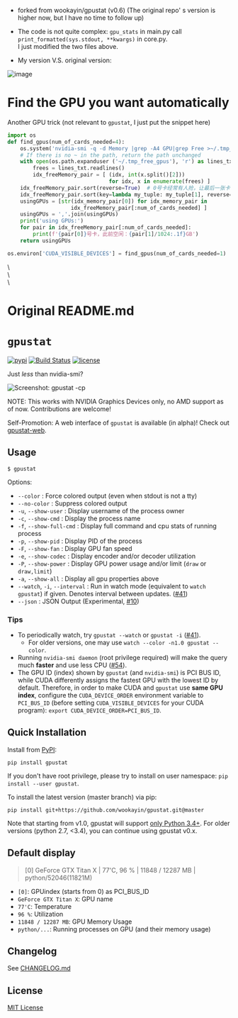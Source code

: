 * forked from   wookayin/gpustat  (v0.6)  (The original repo' s version is higher now, but I have no time to follow up)  

* The code is not quite complex: `gpu_stats` in main.py  call `print_formatted(sys.stdout, **kwargs)` in core.py.  
I just modified the two files above.

* My version V.S. original version:

![image](https://user-images.githubusercontent.com/53520949/139263436-26469817-24dd-40b5-8e3f-ba41cdfc80be.png)

# Find the GPU you want automatically
Another GPU trick  (not relevant to `gpustat`, I just put the snippet here)
```python
import os
def find_gpus(num_of_cards_needed=4):
    os.system('nvidia-smi -q -d Memory |grep -A4 GPU|grep Free >~/.tmp_free_gpus')
    # If there is no ~ in the path, return the path unchanged
    with open(os.path.expanduser ('~/.tmp_free_gpus'), 'r') as lines_txt:
        frees = lines_txt.readlines()
        idx_freeMemory_pair = [ (idx, int(x.split()[2]))
                                for idx, x in enumerate(frees) ]
    idx_freeMemory_pair.sort(reverse=True)  # 0号卡经常有人抢，让最后一张卡在下面的sort中优先
    idx_freeMemory_pair.sort(key=lambda my_tuple: my_tuple[1], reverse=True)
    usingGPUs = [str(idx_memory_pair[0]) for idx_memory_pair in
                    idx_freeMemory_pair[:num_of_cards_needed] ]
    usingGPUs = ','.join(usingGPUs)
    print('using GPUs:')
    for pair in idx_freeMemory_pair[:num_of_cards_needed]:
        print(f'{pair[0]}号卡，此前空闲：{pair[1]/1024:.1f}GB')
    return usingGPUs

os.environ['CUDA_VISIBLE_DEVICES'] = find_gpus(num_of_cards_needed=1)  # must before `import torch`         
```
   
      
         



\  
\  
\   


# Original README.md  


`gpustat`
=========

[![pypi](https://img.shields.io/pypi/v/gpustat.svg?maxAge=86400)][pypi_gpustat]
[![Build Status](https://travis-ci.org/wookayin/gpustat.svg?branch=master)](https://travis-ci.org/wookayin/gpustat)
[![license](https://img.shields.io/github/license/wookayin/gpustat.svg?maxAge=86400)](LICENSE)



Just *less* than nvidia-smi?

![Screenshot: gpustat -cp](screenshot.png)

NOTE: This works with NVIDIA Graphics Devices only, no AMD support as of now. Contributions are welcome!

Self-Promotion: A web interface of `gpustat` is available (in alpha)! Check out [gpustat-web][gpustat-web].

[gpustat-web]: https://github.com/wookayin/gpustat-web


Usage
-----

`$ gpustat`

Options:

* `--color`            : Force colored output (even when stdout is not a tty)
* `--no-color`         : Suppress colored output
* `-u`, `--show-user`  : Display username of the process owner
* `-c`, `--show-cmd`   : Display the process name
* `-f`, `--show-full-cmd`   : Display full command and cpu stats of running process
* `-p`, `--show-pid`   : Display PID of the process
* `-F`, `--show-fan`   : Display GPU fan speed
* `-e`, `--show-codec` : Display encoder and/or decoder utilization
* `-P`, `--show-power` : Display GPU power usage and/or limit (`draw` or `draw,limit`)
* `-a`, `--show-all`   : Display all gpu properties above
* `--watch`, `-i`, `--interval`   : Run in watch mode (equivalent to `watch gpustat`) if given. Denotes interval between updates. ([#41][gh-issue-41])
* `--json`             : JSON Output (Experimental, [#10][gh-issue-10])

### Tips

- To periodically watch, try `gpustat --watch` or `gpustat -i` ([#41][gh-issue-41]).
    - For older versions, one may use `watch --color -n1.0 gpustat --color`.
- Running `nvidia-smi daemon` (root privilege required) will make the query much **faster** and use less CPU ([#54][gh-issue-54]).
- The GPU ID (index) shown by `gpustat` (and `nvidia-smi`) is PCI BUS ID,
  while CUDA differently assigns the fastest GPU with the lowest ID by default.
  Therefore, in order to make CUDA and `gpustat` use **same GPU index**,
  configure the `CUDA_DEVICE_ORDER` environment variable to `PCI_BUS_ID`
  (before setting `CUDA_VISIBLE_DEVICES` for your CUDA program):
  `export CUDA_DEVICE_ORDER=PCI_BUS_ID`.


Quick Installation
------------------

Install from [PyPI][pypi_gpustat]:

```
pip install gpustat
```

If you don't have root privilege, please try to install on user namespace: `pip install --user gpustat`.

To install the latest version (master branch) via pip:

```
pip install git+https://github.com/wookayin/gpustat.git@master
```

Note that starting from v1.0, gpustat will support [only Python 3.4+][gh-issue-66].
For older versions (python 2.7, <3.4), you can continue using gpustat v0.x.


[pypi_gpustat]: https://pypi.python.org/pypi/gpustat
[gh-issue-10]: https://github.com/wookayin/gpustat/issues/10
[gh-issue-41]: https://github.com/wookayin/gpustat/issues/41
[gh-issue-54]: https://github.com/wookayin/gpustat/issues/54
[gh-issue-66]: https://github.com/wookayin/gpustat/issues/66

Default display
---------------

> [0] GeForce GTX Titan X | 77'C,  96 % | 11848 / 12287 MB | python/52046(11821M)

- `[0]`: GPUindex (starts from 0) as PCI_BUS_ID
- `GeForce GTX Titan X`: GPU name
- `77'C`: Temperature
- `96 %`: Utilization
- `11848 / 12287 MB`: GPU Memory Usage
- `python/...`: Running processes on GPU (and their memory usage)

Changelog
---------

See [CHANGELOG.md](CHANGELOG.md)


License
-------

[MIT License](LICENSE)
